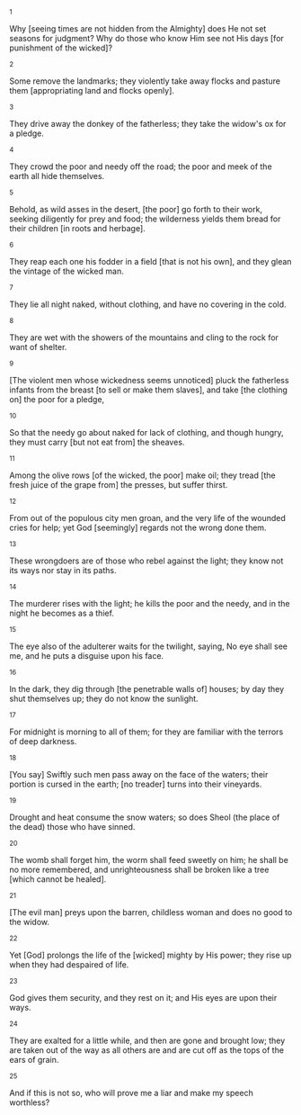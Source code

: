 <sup>1</sup> 

Why [seeing times are not hidden from the Almighty] does He not set seasons for judgment? Why do those who know Him see not His days [for punishment of the wicked]? 

<sup>2</sup> 

Some remove the landmarks; they violently take away flocks and pasture them [appropriating land and flocks openly]. 

<sup>3</sup> 

They drive away the donkey of the fatherless; they take the widow's ox for a pledge. 

<sup>4</sup> 

They crowd the poor and needy off the road; the poor and meek of the earth all hide themselves. 

<sup>5</sup> 

Behold, as wild asses in the desert, [the poor] go forth to their work, seeking diligently for prey and food; the wilderness yields them bread for their children [in roots and herbage]. 

<sup>6</sup> 

They reap each one his fodder in a field [that is not his own], and they glean the vintage of the wicked man. 

<sup>7</sup> 

They lie all night naked, without clothing, and have no covering in the cold. 

<sup>8</sup> 

They are wet with the showers of the mountains and cling to the rock for want of shelter. 

<sup>9</sup> 

[The violent men whose wickedness seems unnoticed] pluck the fatherless infants from the breast [to sell or make them slaves], and take [the clothing on] the poor for a pledge, 

<sup>10</sup> 

So that the needy go about naked for lack of clothing, and though hungry, they must carry [but not eat from] the sheaves. 

<sup>11</sup> 

Among the olive rows [of the wicked, the poor] make oil; they tread [the fresh juice of the grape from] the presses, but suffer thirst. 

<sup>12</sup> 

From out of the populous city men groan, and the very life of the wounded cries for help; yet God [seemingly] regards not the wrong done them. 

<sup>13</sup> 

These wrongdoers are of those who rebel against the light; they know not its ways nor stay in its paths. 

<sup>14</sup> 

The murderer rises with the light; he kills the poor and the needy, and in the night he becomes as a thief. 

<sup>15</sup> 

The eye also of the adulterer waits for the twilight, saying, No eye shall see me, and he puts a disguise upon his face. 

<sup>16</sup> 

In the dark, they dig through [the penetrable walls of] houses; by day they shut themselves up; they do not know the sunlight. 

<sup>17</sup> 

For midnight is morning to all of them; for they are familiar with the terrors of deep darkness. 

<sup>18</sup> 

[You say] Swiftly such men pass away on the face of the waters; their portion is cursed in the earth; [no treader] turns into their vineyards. 

<sup>19</sup> 

Drought and heat consume the snow waters; so does Sheol (the place of the dead) those who have sinned. 

<sup>20</sup> 

The womb shall forget him, the worm shall feed sweetly on him; he shall be no more remembered, and unrighteousness shall be broken like a tree [which cannot be healed]. 

<sup>21</sup> 

[The evil man] preys upon the barren, childless woman and does no good to the widow. 

<sup>22</sup> 

Yet [God] prolongs the life of the [wicked] mighty by His power; they rise up when they had despaired of life. 

<sup>23</sup> 

God gives them security, and they rest on it; and His eyes are upon their ways. 

<sup>24</sup> 

They are exalted for a little while, and then are gone and brought low; they are taken out of the way as all others are and are cut off as the tops of the ears of grain. 

<sup>25</sup> 

And if this is not so, who will prove me a liar and make my speech worthless?